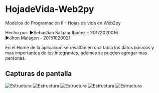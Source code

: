 # HojadeVida-Web2py

Modelos de Programación II - Hojas de vida en Web2py

Hecho por: 
►Sebastian Salazar Ibañez -  20172020016  
 ►Jhon Malagon - 20151020021

En el Home de la aplicacion se resaltan en una tabla los datos basicos y mas importantes de los integrantes, ademas se pueden agregar mas personas.

## Capturas de pantalla

![Estructura](https://github.com/SebSalazar/HojadeVida_Web2py/blob/master/Inicio.png)
![Estructura](https://github.com/SebSalazar/HojadeVida_Web2py/blob/master/Modulos.png)
![Estructura](https://github.com/SebSalazar/HojadeVida_Web2py/blob/master/hoja1.png)
![Estructura](https://github.com/SebSalazar/HojadeVida_Web2py/blob/master/3.png)
![Estructura](https://github.com/SebSalazar/HojadeVida_Web2py/blob/master/4.png)
